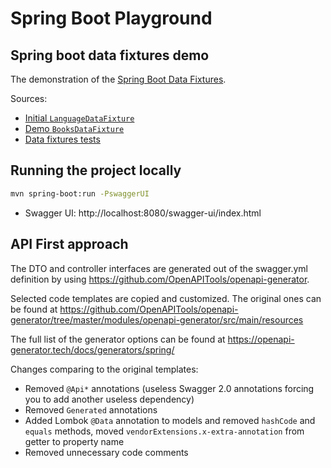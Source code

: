 # Spring Boot Playground

## Spring boot data fixtures demo

The demonstration of the [Spring Boot Data Fixtures](https://github.com/piotrpolak/spring-boot-data-fixtures).

Sources:
- [Initial `LanguageDataFixture`](../../tree/master/src/main/java/ro/polak/springbootplayground/datafixtures/LanguageDataFixture)
- [Demo `BooksDataFixture`](../../tree/master/src/main/java/ro/polak/springbootplayground/datafixtures/BooksDataFixture.java)
- [Data fixtures tests](../../tree/master/src/test/java/ro/polak/springbootplayground/DataFixturesTest.java)

## Running the project locally

```bash
mvn spring-boot:run -PswaggerUI
```

- Swagger UI: http://localhost:8080/swagger-ui/index.html

## API First approach

The DTO and controller interfaces are generated out of the swagger.yml definition by using
https://github.com/OpenAPITools/openapi-generator.

Selected code templates are copied and customized. The original ones can be found at https://github.com/OpenAPITools/openapi-generator/tree/master/modules/openapi-generator/src/main/resources

The full list of the generator options can be found at https://openapi-generator.tech/docs/generators/spring/

Changes comparing to the original templates:
- Removed `@Api*` annotations (useless Swagger 2.0 annotations forcing you to add another useless dependency)
- Removed `Generated` annotations
- Added Lombok `@Data` annotation to models and removed `hashCode` and `equals` methods, moved `vendorExtensions.x-extra-annotation` from getter to property name
- Removed unnecessary code comments